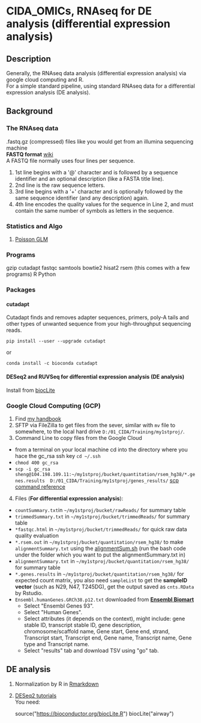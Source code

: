# CIDA_OMICs, RNAseq for DE analysis (differential expression analysis)
## Description
Generally, the RNAseq data analysis (differential expression analysis) via google cloud computing and R.  
For a simple standard pipeline, using standard RNAseq data for a differential expression analysis (DE analysis). 
## Background
### The RNAseq data
 .fastq.gz (compressed) files like you would get from an illumina sequencing machine  
**FASTQ format** [wiki](https://en.wikipedia.org/wiki/FASTQ_format)  
A FASTQ file normally uses four lines per sequence.
1. 1st line begins with a '@' character and is followed by a sequence identifier and an optional description (like a FASTA title line).
2. 2nd line is the raw sequence letters.
3. 3rd line begins with a '+' character and is optionally followed by the same sequence identifier (and any description) again.
4. 4th line encodes the quality values for the sequence in Line 2, and must contain the same number of symbols as letters in the sequence.
### Statistics and Algo
1. [Poisson GLM](https://github.com/Guannan-Shen/CIDA_OMICs/blob/master/Poisson%20GLM.md)
### Programs
gzip cutadapt fastqc samtools bowtie2 hisat2 rsem (this comes with a few programs) R Python

### Packages 
#### cutadapt
Cutadapt finds and removes adapter sequences, primers, poly-A tails and other types of unwanted sequence from your high-throughput sequencing reads.
  
    pip install --user --upgrade cutadapt
or 
    
    conda install -c bioconda cutadapt
#### DESeq2 and RUVSeq for differential expression analysis (DE analysis)
Install from [biocLite](https://github.com/Guannan-Shen/CIDA_OMICs/blob/master/RNAseq_DEanalysis.Rmd)
### Google Cloud Computing  (GCP)
1. Find [my handbook](https://github.com/Guannan-Shen/Tutorial/tree/R/Google_Cloud)
2. SFTP via FileZilla to get files from the sever, similar with `mv` file to somewhere, to the local hard drive `D:/01_CIDA/Training/my1stproj/`.
3. Command Line to copy files from the Google Cloud
  * from a terminal on your local machine cd into the directory where you hace the gc_rsa ssh key `cd ~/.ssh`
  * `chmod 400 gc_rsa`
  * `scp -i gc_rsa sheng@104.198.109.11:~/my1stproj/bucket/quantitation/rsem_hg38/*.genes.results  D:/01_CIDA/Training/my1stproj/genes_results/` [scp command reference](https://www.garron.me/en/articles/scp.html)
4. Files (**For differential expression analysis**):  
  * `countSummary.txt`in `~/my1stproj/bucket/rawReads/` for summary table
  * `trimmedSummary.txt` in `~/my1stproj/bucket/trimmedReads/` for summary table 
  * `*fastqc.html` in `~/my1stproj/bucket/trimmedReads/` for quick raw data quality evaluation
  * `*.rsem.out` in `~/my1stproj/bucket/quantitation/rsem_hg38/` to make `alignmentSummary.txt` using the [alignmentSum.sh](https://github.com/Guannan-Shen/Tutorial/blob/R/Linux_Bash/alignmentSum.sh) (run the bash code under the folder which you want to put the alignmentSummary.txt in)
  * `alignmentSummary.txt` in `~/my1stproj/bucket/quantitation/rsem_hg38/` for summary table
  * `*.genes.results` in `~/my1stproj/bucket/quantitation/rsem_hg38/` for expected count matrix, you also need `sampleList` to get the **sampleID vector** (such as N29, N47, T245DG), get the output saved as `cnts.RData` by Rstudio. 
  * `Ensembl.humanGenes.GRCh38.p12.txt` downloaded from **[Ensembl Biomart](http://uswest.ensembl.org/biomart/martview/e2d9a3812e652144df2bde5ec222c02b)**
    * Select "Ensembl Genes 93".
    * Select "Human Genes".
    * Select attributes (it depends on the context), might include: gene stable ID, transcript stable ID, gene description, chromosome/scaffold name, Gene start, Gene end, strand, Transcript start, Transcript end, Gene name, Transcript name, Gene type and Transcript name. 
    * Select "results" tab and download TSV using "go" tab.
## DE analysis
1. Normalization by R in [Rmarkdown](https://github.com/Guannan-Shen/CIDA_OMICs/blob/master/testproj_NDGSG.Rmd)
2. [DESeq2 tutorials](https://github.com/Guannan-Shen/CIDA_OMICs/blob/master/DESeq2_tutorial.Rmd)  
You need:
    
    source("https://bioconductor.org/biocLite.R")
    biocLite("airway")
